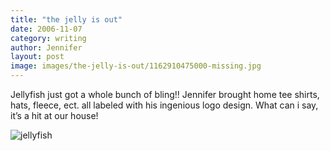 ```yaml
---
title: "the jelly is out"
date: 2006-11-07
category: writing
author: Jennifer
layout: post
image: images/the-jelly-is-out/1162910475000-missing.jpg
---
```


Jellyfish just got a whole bunch of bling!! Jennifer brought home tee shirts, hats, fleece, ect. all labeled with his ingenious logo design. What can i say, it&#8217;s a hit at our house!

![jellyfish](/te2006/assets/images/the-jelly-is-out/1162910475000-missing.jpg)
